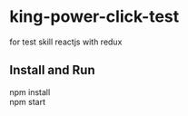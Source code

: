 # king-power-click-test
for test skill reactjs with redux

<h2>Install and Run</h2>

npm install
<br>
npm start
